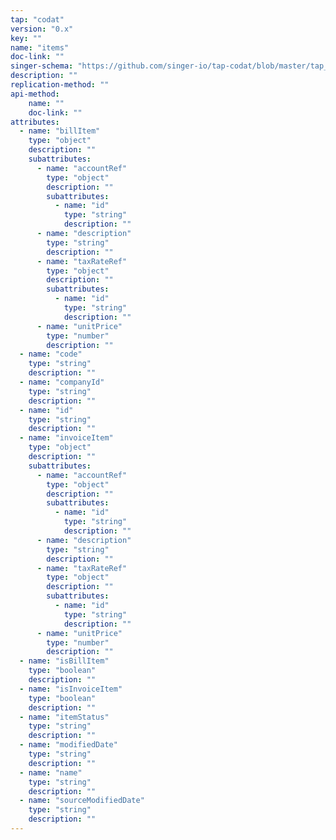 ```yaml
---
tap: "codat"
version: "0.x"
key: ""
name: "items"
doc-link: ""
singer-schema: "https://github.com/singer-io/tap-codat/blob/master/tap_codat/schemas/items.json"
description: ""
replication-method: ""
api-method:
    name: ""
    doc-link: ""
attributes:
  - name: "billItem"
    type: "object"
    description: ""
    subattributes:
      - name: "accountRef"
        type: "object"
        description: ""
        subattributes:
          - name: "id"
            type: "string"
            description: ""
      - name: "description"
        type: "string"
        description: ""
      - name: "taxRateRef"
        type: "object"
        description: ""
        subattributes:
          - name: "id"
            type: "string"
            description: ""
      - name: "unitPrice"
        type: "number"
        description: ""
  - name: "code"
    type: "string"
    description: ""
  - name: "companyId"
    type: "string"
    description: ""
  - name: "id"
    type: "string"
    description: ""
  - name: "invoiceItem"
    type: "object"
    description: ""
    subattributes:
      - name: "accountRef"
        type: "object"
        description: ""
        subattributes:
          - name: "id"
            type: "string"
            description: ""
      - name: "description"
        type: "string"
        description: ""
      - name: "taxRateRef"
        type: "object"
        description: ""
        subattributes:
          - name: "id"
            type: "string"
            description: ""
      - name: "unitPrice"
        type: "number"
        description: ""
  - name: "isBillItem"
    type: "boolean"
    description: ""
  - name: "isInvoiceItem"
    type: "boolean"
    description: ""
  - name: "itemStatus"
    type: "string"
    description: ""
  - name: "modifiedDate"
    type: "string"
    description: ""
  - name: "name"
    type: "string"
    description: ""
  - name: "sourceModifiedDate"
    type: "string"
    description: ""
---
```

